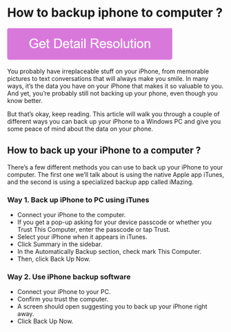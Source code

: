 # How to backup iphone to computer ?

[![How to backup iphone to computer](pink.png)](https://github.com/bitwarsoft/how.to.backup.iphone.to.computer)

You probably have irreplaceable stuff on your iPhone, from memorable pictures to text conversations that will always make you smile. In many ways, it’s the data you have on your iPhone that makes it so valuable to you. And yet, you’re probably still not backing up your phone, even though you know better.

But that’s okay, keep reading. This article will walk you through a couple of different ways you can back up your iPhone to a Windows PC and give you some peace of mind about the data on your phone.

## How to back up your iPhone to a computer ?

There’s a few different methods you can use to back up your iPhone to your computer. The first one we’ll talk about is using the native Apple app iTunes, and the second is using a specialized backup app called iMazing.

### Way 1. Back up iPhone to PC using iTunes

* Connect your iPhone to the computer.
* If you get a pop-up asking for your device passcode or whether you Trust This Computer, enter the passcode or tap Trust.
* Select your iPhone when it appears in iTunes.
* Click Summary in the sidebar.
* In the Automatically Backup section, check mark This Computer.
* Then, click Back Up Now.

### Way 2. Use iPhone backup software

* Connect your iPhone to your PC.
* Confirm you trust the computer.
* A screen should open suggesting you to back up your iPhone right away.
* Click Back Up Now.
